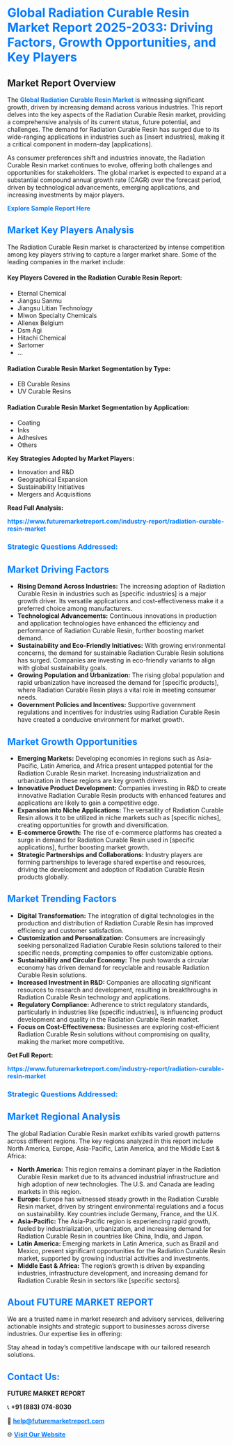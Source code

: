 <h1 style="color: #007BFF;">Global Radiation Curable Resin Market Report 2025-2033: Driving Factors, Growth Opportunities, and Key Players</h1>

<section id="overview">
<h2>Market Report Overview</h2>
<p>The <a href="https://www.futuremarketreport.com/industry-report/radiation-curable-resin-market" style="color: #007BFF; text-decoration: none;"><strong>Global Radiation Curable Resin Market</strong></a> is witnessing significant growth, driven by increasing demand across various industries. This report delves into the key aspects of the Radiation Curable Resin market, providing a comprehensive analysis of its current status, future potential, and challenges. The demand for Radiation Curable Resin has surged due to its wide-ranging applications in industries such as [insert industries], making it a critical component in modern-day [applications].</p>
<p>As consumer preferences shift and industries innovate, the Radiation Curable Resin market continues to evolve, offering both challenges and opportunities for stakeholders. The global market is expected to expand at a substantial compound annual growth rate (CAGR) over the forecast period, driven by technological advancements, emerging applications, and increasing investments by major players.</p>
</section>

<section id="overview">
<p><a href="https://www.futuremarketreport.com/request-sample/reportId=105769" style="color: #007BFF; text-decoration: none;"><strong>Explore Sample Report Here</strong></a></p>
</section>

<section id="key-players">
<h2 style="color: #007BFF;">Market Key Players Analysis</h2>
<p>The Radiation Curable Resin market is characterized by intense competition among key players striving to capture a larger market share. Some of the leading companies in the market include:</p>
<h4>Key Players Covered in the Radiation Curable Resin Report:</h4>
<ul><li>Eternal Chemical</li><li>Jiangsu Sanmu</li><li>Jiangsu Litian Technology</li><li>Miwon Specialty Chemicals</li><li>Allenex Belgium</li><li>Dsm Agi</li><li>Hitachi Chemical</li><li>Sartomer</li><li>...</li></ul>
<h4>Radiation Curable Resin Market Segmentation by Type:</h4>
<ul><li>EB Curable Resins</li><li>UV Curable Resins</li></ul>

<h4>Radiation Curable Resin Market Segmentation by Application:</h4>
<ul><li>Coating</li><li>Inks</li><li>Adhesives</li><li>Others</li></ul>
<p><strong>Key Strategies Adopted by Market Players:</strong></p>
<ul>
<li>Innovation and R&D</li>
<li>Geographical Expansion</li>
<li>Sustainability Initiatives</li>
<li>Mergers and Acquisitions</li>
</ul>
</section>

<section>
<p><strong>Read Full Analysis: </strong></p><a href="https://www.futuremarketreport.com/industry-report/radiation-curable-resin-market" style="color: #007BFF; text-decoration: none;"><strong>https://www.futuremarketreport.com/industry-report/radiation-curable-resin-market</strong></a>
<h3 style="color: #007BFF;">Strategic Questions Addressed:</h3>
</section>

<section id="driving-factors">
<h2 style="color: #007BFF;">Market Driving Factors</h2>
<ul>
<li><strong>Rising Demand Across Industries:</strong> The increasing adoption of Radiation Curable Resin in industries such as [specific industries] is a major growth driver. Its versatile applications and cost-effectiveness make it a preferred choice among manufacturers.</li>
<li><strong>Technological Advancements:</strong> Continuous innovations in production and application technologies have enhanced the efficiency and performance of Radiation Curable Resin, further boosting market demand.</li>
<li><strong>Sustainability and Eco-Friendly Initiatives:</strong> With growing environmental concerns, the demand for sustainable Radiation Curable Resin solutions has surged. Companies are investing in eco-friendly variants to align with global sustainability goals.</li>
<li><strong>Growing Population and Urbanization:</strong> The rising global population and rapid urbanization have increased the demand for [specific products], where Radiation Curable Resin plays a vital role in meeting consumer needs.</li>
<li><strong>Government Policies and Incentives:</strong> Supportive government regulations and incentives for industries using Radiation Curable Resin have created a conducive environment for market growth.</li>
</ul>
</section>

<section id="growth-opportunities">
<h2 style="color: #007BFF;">Market Growth Opportunities</h2>
<ul>
<li><strong>Emerging Markets:</strong> Developing economies in regions such as Asia-Pacific, Latin America, and Africa present untapped potential for the Radiation Curable Resin market. Increasing industrialization and urbanization in these regions are key growth drivers.</li>
<li><strong>Innovative Product Development:</strong> Companies investing in R&D to create innovative Radiation Curable Resin products with enhanced features and applications are likely to gain a competitive edge.</li>
<li><strong>Expansion into Niche Applications:</strong> The versatility of Radiation Curable Resin allows it to be utilized in niche markets such as [specific niches], creating opportunities for growth and diversification.</li>
<li><strong>E-commerce Growth:</strong> The rise of e-commerce platforms has created a surge in demand for Radiation Curable Resin used in [specific applications], further boosting market growth.</li>
<li><strong>Strategic Partnerships and Collaborations:</strong> Industry players are forming partnerships to leverage shared expertise and resources, driving the development and adoption of Radiation Curable Resin products globally.</li>
</ul>
</section>

<section id="trending-factors">
<h2 style="color: #007BFF;">Market Trending Factors</h2>
<ul>
<li><strong>Digital Transformation:</strong> The integration of digital technologies in the production and distribution of Radiation Curable Resin has improved efficiency and customer satisfaction.</li>
<li><strong>Customization and Personalization:</strong> Consumers are increasingly seeking personalized Radiation Curable Resin solutions tailored to their specific needs, prompting companies to offer customizable options.</li>
<li><strong>Sustainability and Circular Economy:</strong> The push towards a circular economy has driven demand for recyclable and reusable Radiation Curable Resin solutions.</li>
<li><strong>Increased Investment in R&D:</strong> Companies are allocating significant resources to research and development, resulting in breakthroughs in Radiation Curable Resin technology and applications.</li>
<li><strong>Regulatory Compliance:</strong> Adherence to strict regulatory standards, particularly in industries like [specific industries], is influencing product development and quality in the Radiation Curable Resin market.</li>
<li><strong>Focus on Cost-Effectiveness:</strong> Businesses are exploring cost-efficient Radiation Curable Resin solutions without compromising on quality, making the market more competitive.</li>
</ul>
</section>

<section>
<p><strong>Get Full Report: </strong></p><a href="https://www.futuremarketreport.com/industry-report/radiation-curable-resin-market" style="color: #007BFF; text-decoration: none;"><strong>https://www.futuremarketreport.com/industry-report/radiation-curable-resin-market</strong></a>
<h3 style="color: #007BFF;">Strategic Questions Addressed:</h3>
</section>


<section id="regional-analysis">
<h2 style="color: #007BFF;">Market Regional Analysis</h2>
<p>The global Radiation Curable Resin market exhibits varied growth patterns across different regions. The key regions analyzed in this report include North America, Europe, Asia-Pacific, Latin America, and the Middle East & Africa:</p>
<ul>
<li><strong>North America:</strong> This region remains a dominant player in the Radiation Curable Resin market due to its advanced industrial infrastructure and high adoption of new technologies. The U.S. and Canada are leading markets in this region.</li>
<li><strong>Europe:</strong> Europe has witnessed steady growth in the Radiation Curable Resin market, driven by stringent environmental regulations and a focus on sustainability. Key countries include Germany, France, and the U.K.</li>
<li><strong>Asia-Pacific:</strong> The Asia-Pacific region is experiencing rapid growth, fueled by industrialization, urbanization, and increasing demand for Radiation Curable Resin in countries like China, India, and Japan.</li>
<li><strong>Latin America:</strong> Emerging markets in Latin America, such as Brazil and Mexico, present significant opportunities for the Radiation Curable Resin market, supported by growing industrial activities and investments.</li>
<li><strong>Middle East & Africa:</strong> The region’s growth is driven by expanding industries, infrastructure development, and increasing demand for Radiation Curable Resin in sectors like [specific sectors].</li>
</ul>
</section>

<footer>
<h2 style="color: #007BFF;">About FUTURE MARKET REPORT</h2>
<p>We are a trusted name in market research and advisory services, delivering actionable insights and strategic support to businesses across diverse industries. Our expertise lies in offering:</p>

<p>Stay ahead in today’s competitive landscape with our tailored research solutions.</p>

<h2 style="color: #007BFF;">Contact Us:</h2>
<p><strong>FUTURE MARKET REPORT</strong></p>
<p>📞 <strong>+91 (883) 074-8030</strong></p>
<p>📧 <strong><a href="mailto:help@futuremarketreport.com" style="color: #007BFF;">help@futuremarketreport.com</a></strong></p>
<p>🌐 <strong><a href="https://www.futuremarketreport.com/" style="color: #007BFF;">Visit Our Website</a></strong></p>
</footer>